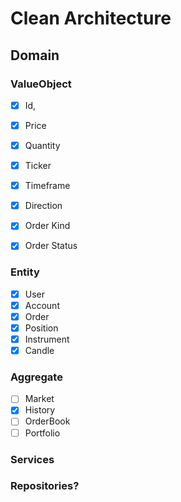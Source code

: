 # Clean Architecture

## Domain

### ValueObject

- [x] Id,
- [x] Price
- [x] Quantity
- [x] Ticker
- [x] Timeframe

- [x] Direction
- [x] Order Kind
- [x] Order Status

### Entity

- [x] User
- [x] Account
- [x] Order
- [x] Position
- [x] Instrument
- [x] Candle

### Aggregate

- [ ] Market
- [x] History
- [ ] OrderBook
- [ ] Portfolio

### Services

### Repositories?
